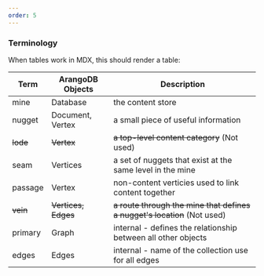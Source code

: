 ```yaml
---
order: 5
---
```


### Terminology

When tables work in MDX, this should render a table:

| Term | ArangoDB Objects | Description |
| --- | --- | --- |
| mine | Database | the content store |
| nugget | Document, Vertex | a small piece of useful information |
| ~~lode~~ | ~~Vertex~~ | ~~a top-level content category~~ (Not used) |
| seam | Vertices | a set of nuggets that exist at the same level in the mine |
| passage | Vertex | non-content verticies used to link content together |
| ~~vein~~ | ~~Vertices, Edges~~ | ~~a route through the mine that defines a nugget's location~~ (Not used) |
| primary | Graph | internal - defines the relationship between all other objects |
| edges | Edges | internal - name of the collection use for all edges |
